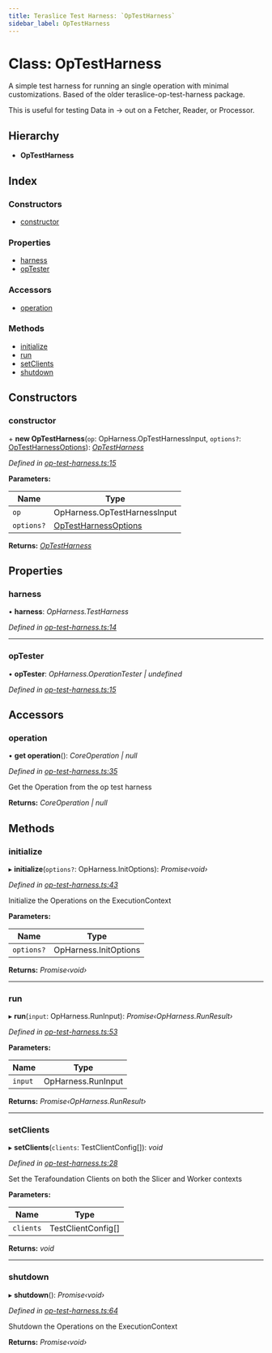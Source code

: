 ```yaml
---
title: Teraslice Test Harness: `OpTestHarness`
sidebar_label: OpTestHarness
---
```


# Class: OpTestHarness

A simple test harness for running an single operation
with minimal customizations. Based of the older
teraslice-op-test-harness package.

This is useful for testing Data in -> out on a Fetcher,
Reader, or Processor.

## Hierarchy

* **OpTestHarness**

## Index

### Constructors

* [constructor](optestharness.md#constructor)

### Properties

* [harness](optestharness.md#harness)
* [opTester](optestharness.md#optester)

### Accessors

* [operation](optestharness.md#operation)

### Methods

* [initialize](optestharness.md#initialize)
* [run](optestharness.md#run)
* [setClients](optestharness.md#setclients)
* [shutdown](optestharness.md#shutdown)

## Constructors

###  constructor

\+ **new OpTestHarness**(`op`: OpHarness.OpTestHarnessInput, `options?`: [OpTestHarnessOptions](../interfaces/optestharnessoptions.md)): *[OpTestHarness](optestharness.md)*

*Defined in [op-test-harness.ts:15](https://github.com/terascope/teraslice/blob/0ae31df4/packages/teraslice-test-harness/src/op-test-harness.ts#L15)*

**Parameters:**

Name | Type |
------ | ------ |
`op` | OpHarness.OpTestHarnessInput |
`options?` | [OpTestHarnessOptions](../interfaces/optestharnessoptions.md) |

**Returns:** *[OpTestHarness](optestharness.md)*

## Properties

###  harness

• **harness**: *OpHarness.TestHarness*

*Defined in [op-test-harness.ts:14](https://github.com/terascope/teraslice/blob/0ae31df4/packages/teraslice-test-harness/src/op-test-harness.ts#L14)*

___

###  opTester

• **opTester**: *OpHarness.OperationTester | undefined*

*Defined in [op-test-harness.ts:15](https://github.com/terascope/teraslice/blob/0ae31df4/packages/teraslice-test-harness/src/op-test-harness.ts#L15)*

## Accessors

###  operation

• **get operation**(): *CoreOperation | null*

*Defined in [op-test-harness.ts:35](https://github.com/terascope/teraslice/blob/0ae31df4/packages/teraslice-test-harness/src/op-test-harness.ts#L35)*

Get the Operation from the op test harness

**Returns:** *CoreOperation | null*

## Methods

###  initialize

▸ **initialize**(`options?`: OpHarness.InitOptions): *Promise‹void›*

*Defined in [op-test-harness.ts:43](https://github.com/terascope/teraslice/blob/0ae31df4/packages/teraslice-test-harness/src/op-test-harness.ts#L43)*

Initialize the Operations on the ExecutionContext

**Parameters:**

Name | Type |
------ | ------ |
`options?` | OpHarness.InitOptions |

**Returns:** *Promise‹void›*

___

###  run

▸ **run**(`input`: OpHarness.RunInput): *Promise‹OpHarness.RunResult›*

*Defined in [op-test-harness.ts:53](https://github.com/terascope/teraslice/blob/0ae31df4/packages/teraslice-test-harness/src/op-test-harness.ts#L53)*

**Parameters:**

Name | Type |
------ | ------ |
`input` | OpHarness.RunInput |

**Returns:** *Promise‹OpHarness.RunResult›*

___

###  setClients

▸ **setClients**(`clients`: TestClientConfig[]): *void*

*Defined in [op-test-harness.ts:28](https://github.com/terascope/teraslice/blob/0ae31df4/packages/teraslice-test-harness/src/op-test-harness.ts#L28)*

Set the Terafoundation Clients on both
the Slicer and Worker contexts

**Parameters:**

Name | Type |
------ | ------ |
`clients` | TestClientConfig[] |

**Returns:** *void*

___

###  shutdown

▸ **shutdown**(): *Promise‹void›*

*Defined in [op-test-harness.ts:64](https://github.com/terascope/teraslice/blob/0ae31df4/packages/teraslice-test-harness/src/op-test-harness.ts#L64)*

Shutdown the Operations on the ExecutionContext

**Returns:** *Promise‹void›*
